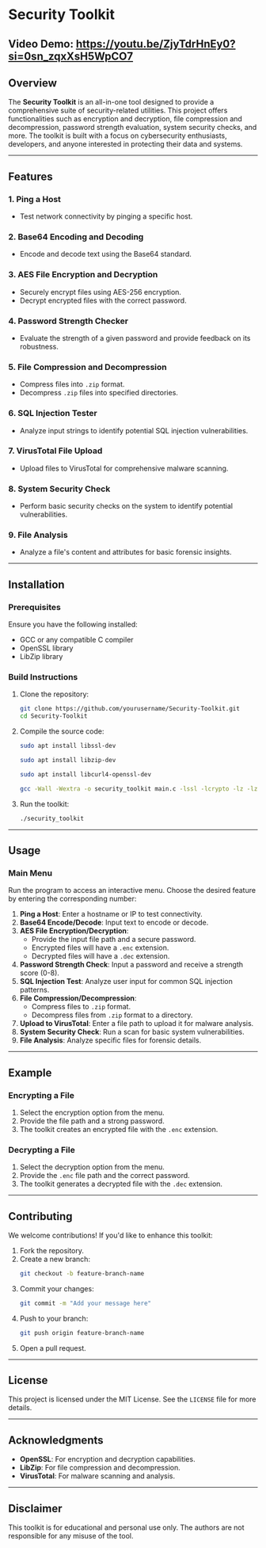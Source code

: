 # Security Toolkit

## Video Demo: https://youtu.be/ZjyTdrHnEy0?si=0sn_zqxXsH5WpCO7

## Overview
The **Security Toolkit** is an all-in-one tool designed to provide a comprehensive suite of security-related utilities. This project offers functionalities such as encryption and decryption, file compression and decompression, password strength evaluation, system security checks, and more. The toolkit is built with a focus on cybersecurity enthusiasts, developers, and anyone interested in protecting their data and systems.

---

## Features

### 1. **Ping a Host**
- Test network connectivity by pinging a specific host.

### 2. **Base64 Encoding and Decoding**
- Encode and decode text using the Base64 standard.

### 3. **AES File Encryption and Decryption**
- Securely encrypt files using AES-256 encryption.
- Decrypt encrypted files with the correct password.

### 4. **Password Strength Checker**
- Evaluate the strength of a given password and provide feedback on its robustness.

### 5. **File Compression and Decompression**
- Compress files into `.zip` format.
- Decompress `.zip` files into specified directories.

### 6. **SQL Injection Tester**
- Analyze input strings to identify potential SQL injection vulnerabilities.

### 7. **VirusTotal File Upload**
- Upload files to VirusTotal for comprehensive malware scanning.

### 8. **System Security Check**
- Perform basic security checks on the system to identify potential vulnerabilities.

### 9. **File Analysis**
- Analyze a file's content and attributes for basic forensic insights.

---

## Installation

### Prerequisites
Ensure you have the following installed:
- GCC or any compatible C compiler
- OpenSSL library
- LibZip library

### Build Instructions
1. Clone the repository:
   ```bash
   git clone https://github.com/yourusername/Security-Toolkit.git
   cd Security-Toolkit
   ```

2. Compile the source code:
   ```bash
   sudo apt install libssl-dev
    ```
   ```bash
   sudo apt install libzip-dev
    ```
   ```bash
   sudo apt install libcurl4-openssl-dev
    ```
   ```bash
   gcc -Wall -Wextra -o security_toolkit main.c -lssl -lcrypto -lz -lzip -lcurl -lmagic
   ```

4. Run the toolkit:
   ```bash
   ./security_toolkit
   ```

---

## Usage

### Main Menu
Run the program to access an interactive menu. Choose the desired feature by entering the corresponding number:

1. **Ping a Host**: Enter a hostname or IP to test connectivity.
2. **Base64 Encode/Decode**: Input text to encode or decode.
3. **AES File Encryption/Decryption**:
   - Provide the input file path and a secure password.
   - Encrypted files will have a `.enc` extension.
   - Decrypted files will have a `.dec` extension.
4. **Password Strength Check**: Input a password and receive a strength score (0-8).
5. **SQL Injection Test**: Analyze user input for common SQL injection patterns.
6. **File Compression/Decompression**:
   - Compress files to `.zip` format.
   - Decompress files from `.zip` format to a directory.
7. **Upload to VirusTotal**: Enter a file path to upload it for malware analysis.
8. **System Security Check**: Run a scan for basic system vulnerabilities.
9. **File Analysis**: Analyze specific files for forensic details.

---

## Example

### Encrypting a File
1. Select the encryption option from the menu.
2. Provide the file path and a strong password.
3. The toolkit creates an encrypted file with the `.enc` extension.

### Decrypting a File
1. Select the decryption option from the menu.
2. Provide the `.enc` file path and the correct password.
3. The toolkit generates a decrypted file with the `.dec` extension.

---

## Contributing

We welcome contributions! If you'd like to enhance this toolkit:
1. Fork the repository.
2. Create a new branch:
   ```bash
   git checkout -b feature-branch-name
   ```
3. Commit your changes:
   ```bash
   git commit -m "Add your message here"
   ```
4. Push to your branch:
   ```bash
   git push origin feature-branch-name
   ```
5. Open a pull request.

---

## License

This project is licensed under the MIT License. See the `LICENSE` file for more details.

---

## Acknowledgments

- **OpenSSL**: For encryption and decryption capabilities.
- **LibZip**: For file compression and decompression.
- **VirusTotal**: For malware scanning and analysis.

---

## Disclaimer

This toolkit is for educational and personal use only. The authors are not responsible for any misuse of the tool.

